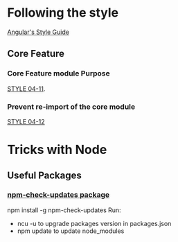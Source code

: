 # Following the style

[Angular's Style Guide](https://angular.io/docs/ts/latest/guide/style-guide.html)


## Core Feature
### Core Feature module Purpose
[STYLE 04-11](https://angular.io/docs/ts/latest/guide/style-guide.html#04-11).

### Prevent re-import of the core module
[STYLE 04-12](https://angular.io/docs/ts/latest/guide/style-guide.html#04-12)



# Tricks with Node

## Useful Packages

### [npm-check-updates package](https://www.npmjs.com/package/npm-check-updates)

npm install -g npm-check-updates
Run: 
- ncu -u to upgrade packages version in packages.json
- npm update to update node_modules



